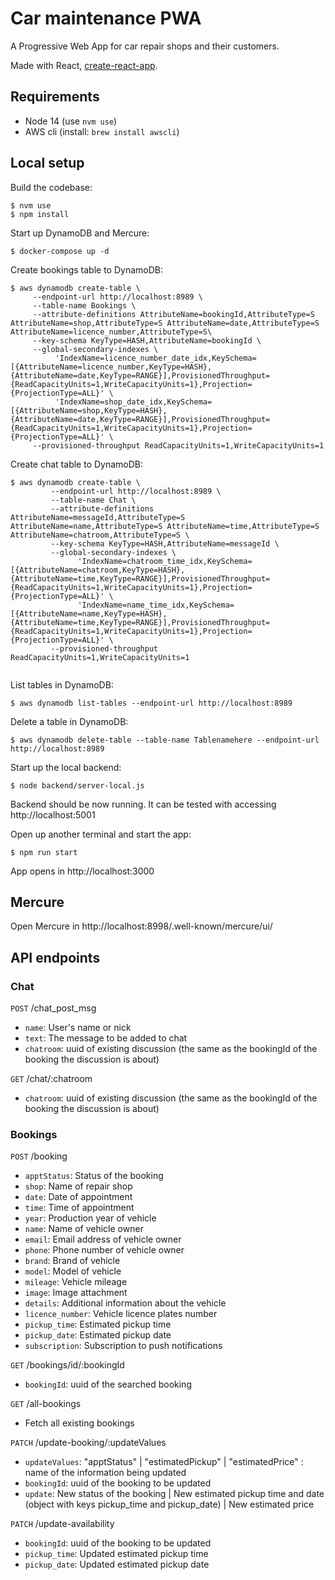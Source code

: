 # Car maintenance PWA

A Progressive Web App for car repair shops and their customers.

Made with React, [create-react-app](https://create-react-app.dev/docs/making-a-progressive-web-app/).

## Requirements

- Node 14 (use `nvm use`)
- AWS cli (install: `brew install awscli`)

## Local setup

Build the codebase:

```
$ nvm use
$ npm install
```

Start up DynamoDB and Mercure:

```
$ docker-compose up -d
```

Create bookings table to DynamoDB:

```
$ aws dynamodb create-table \
     --endpoint-url http://localhost:8989 \
     --table-name Bookings \
     --attribute-definitions AttributeName=bookingId,AttributeType=S AttributeName=shop,AttributeType=S AttributeName=date,AttributeType=S AttributeName=licence_number,AttributeType=S\
     --key-schema KeyType=HASH,AttributeName=bookingId \
     --global-secondary-indexes \
          'IndexName=licence_number_date_idx,KeySchema=[{AttributeName=licence_number,KeyType=HASH},{AttributeName=date,KeyType=RANGE}],ProvisionedThroughput={ReadCapacityUnits=1,WriteCapacityUnits=1},Projection={ProjectionType=ALL}' \
          'IndexName=shop_date_idx,KeySchema=[{AttributeName=shop,KeyType=HASH},{AttributeName=date,KeyType=RANGE}],ProvisionedThroughput={ReadCapacityUnits=1,WriteCapacityUnits=1},Projection={ProjectionType=ALL}' \
     --provisioned-throughput ReadCapacityUnits=1,WriteCapacityUnits=1
```

Create chat table to DynamoDB:

```
$ aws dynamodb create-table \
         --endpoint-url http://localhost:8989 \
         --table-name Chat \
         --attribute-definitions AttributeName=messageId,AttributeType=S AttributeName=name,AttributeType=S AttributeName=time,AttributeType=S AttributeName=chatroom,AttributeType=S \
         --key-schema KeyType=HASH,AttributeName=messageId \
         --global-secondary-indexes \
               'IndexName=chatroom_time_idx,KeySchema=[{AttributeName=chatroom,KeyType=HASH},{AttributeName=time,KeyType=RANGE}],ProvisionedThroughput={ReadCapacityUnits=1,WriteCapacityUnits=1},Projection={ProjectionType=ALL}' \
               'IndexName=name_time_idx,KeySchema=[{AttributeName=name,KeyType=HASH},{AttributeName=time,KeyType=RANGE}],ProvisionedThroughput={ReadCapacityUnits=1,WriteCapacityUnits=1},Projection={ProjectionType=ALL}' \
         --provisioned-throughput ReadCapacityUnits=1,WriteCapacityUnits=1


```
List tables in DynamoDB:
```
$ aws dynamodb list-tables --endpoint-url http://localhost:8989
```

Delete a table in DynamoDB:
```
$ aws dynamodb delete-table --table-name Tablenamehere --endpoint-url http://localhost:8989
```

Start up the local backend:
```
$ node backend/server-local.js
```

Backend should be now running. It can be tested with accessing http://localhost:5001

Open up another terminal and start the app:

```
$ npm run start
```

App opens in http://localhost:3000

## Mercure

Open Mercure in http://localhost:8998/.well-known/mercure/ui/

## API endpoints

### Chat

`POST` /chat_post_msg

- `name`: User's name or nick
- `text`: The message to be added to chat
- `chatroom`: uuid of existing discussion (the same as the bookingId of the booking the discussion is about)

`GET` /chat/:chatroom

- `chatroom`: uuid of existing discussion (the same as the bookingId of the booking the discussion is about)

### Bookings

`POST` /booking
- `apptStatus`: Status of the booking
- `shop`: Name of repair shop
- `date`: Date of appointment
- `time`: Time of appointment
- `year`: Production year of vehicle
- `name`: Name of vehicle owner
- `email`: Email address of vehicle owner
- `phone`: Phone number of vehicle owner
- `brand`: Brand of vehicle 
- `model`: Model of vehicle 
- `mileage`: Vehicle mileage
- `image`: Image attachment
- `details`: Additional information about the vehicle
- `licence_number`: Vehicle licence plates number
- `pickup_time`: Estimated pickup time
- `pickup_date`: Estimated pickup date
- `subscription`: Subscription to push notifications 


`GET` /bookings/id/:bookingId

- `bookingId`: uuid of the searched booking

`GET` /all-bookings
- Fetch all existing bookings

`PATCH` /update-booking/:updateValues
- `updateValues`: "apptStatus" | "estimatedPickup" | "estimatedPrice" : name of the information being updated
- `bookingId`: uuid of the booking to be updated
- `update`: New status of the booking | New estimated pickup time and date (object with keys pickup_time and pickup_date) | New estimated price

`PATCH` /update-availability
- `bookingId`: uuid of the booking to be updated
- `pickup_time`: Updated estimated pickup time
- `pickup_date`: Updated estimated pickup date


